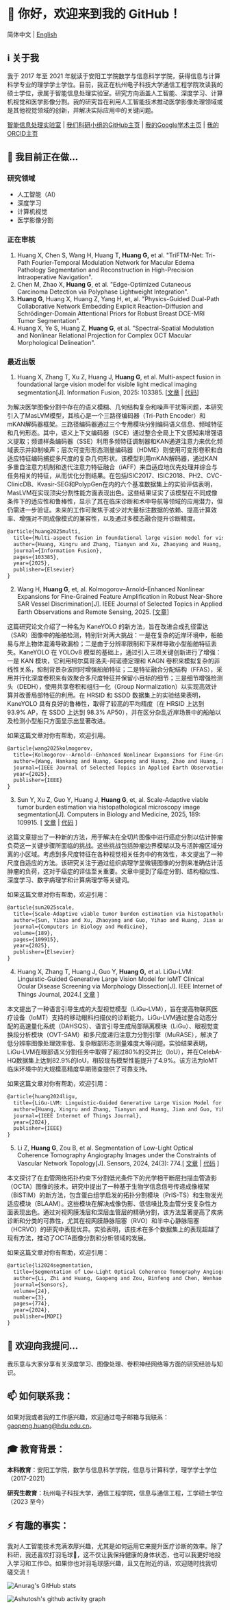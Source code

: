 # 👋 你好，欢迎来到我的 GitHub！

简体中文 | [English](https://github.com/PeakVision0814/PeakVision0814/blob/main/README.md)

## ℹ️ 关于我

我于 2017 年至 2021 年就读于安阳工学院数学与信息科学学院，获得信息与计算科学专业的理学学士学位。目前，我正在杭州电子科技大学通信工程学院攻读我的硕士学位，隶属于智能信息处理实验室。研究方向涵盖人工智能、深度学习、计算机视觉和医学影像分割。我的研究旨在利用人工智能技术推动医学影像处理领域或是其他视觉领域的创新，并解决实际应用中的关键问题。

[智能信息处理实验室](http://iipl.net.cn/) | [我们科研小组的GitHub主页](https://github.com/IMOP-lab) | [我的Google学术主页](https://scholar.google.com/citations?user=RDfnwXMAAAAJ&hl=zh-CN) | [我的ORCID主页](https://orcid.org/0009-0008-3190-5669)

## 🔭 我目前正在做...

### 研究领域

- 人工智能（AI）
- 深度学习
- 计算机视觉
- 医学影像分割

### 正在审核

1. Huang X, Chen S, Wang H, Huang T, **Huang G,** et al. "TriFTM-Net: Tri-Path Fourier-Temporal Modulation Network for Macular Edema Pathology Segmentation and Reconstruction in High-Precision Intraoperative Navigation".
2. Chen M, Zhao X, **Huang G**, et al. "Edge-Optimized Cutaneous Carcinoma Detection via Polyphase Lightweight Integration".
3. **Huang G**, Huang X, Huang Z, Yang H, et, al. "Physics-Guided Dual-Path Collaborative Network Embedding Explicit Reaction–Diffusion and Schrödinger-Domain Attentional Priors for Robust Breast DCE-MRI Tumor Segmentation".
4. Huang X, Ye S, Huang Z, **Huang G**, et al. "Spectral-Spatial Modulation and Nonlinear Relational Projection for Complex OCT Macular Morphological Delineation".

### 最近出版

1. Huang X, Zhang T, Xu Z, Huang J, **Huang G**, et al. Multi-aspect fusion in foundational large vision model for visible light medical imaging segmentation[J]. Information Fusion, 2025: 103385. [[文章](https://linkinghub.elsevier.com/retrieve/pii/S1566253525004580) | [代码](https://github.com/IMOP-lab/MasLVM-Pytorch)]

为解决医学图像分割中存在的语义模糊、几何结构复杂和噪声干扰等问题，本研究引入了MasLVM模型，其核心是一个三路径编码器（Tri-Path Encoder）和mKAN解码器框架。三路径编码器通过三个专用模块分别编码语义信息、频域特征和几何形态。其中，语义上下文编码器（SCE）通过整合全局上下文感知来增强语义提取；频谱样条编码器（SSE）利用多频特征调制器和KAN通道注意力来优化频域表示并抑制噪声；层次可变形形态测量编码器（HDME）则使用可变形卷积和自适应特征编码捕捉多尺度的复杂几何形状。该模型利用mKAN解码器，通过KAN多重自注意力机制和迭代注意力特征融合（iAFF）来自适应地优先处理并综合与任务相关的特征，从而优化分割结果。在包括ISIC2017、ISIC2018、PH2、CVC-ClinicDB、Kvasir-SEG和PolypGen在内的六个基准数据集上的实验评估表明，MasLVM在实现顶尖分割性能方面表现出色。这些结果证实了该模型在不同成像条件下的适应性和鲁棒性，显示了其在临床诊断和术中导航等领域的应用潜力，但仍需进一步验证。未来的工作可聚焦于减少对大量标注数据的依赖、提高计算效率、增强对不同成像模式的兼容性，以及通过多模态融合提升诊断精度。

```latex
@article{huang2025multi,
  title={Multi-aspect fusion in foundational large vision model for visible light medical imaging segmentation},
  author={Huang, Xingru and Zhang, Tianyun and Xu, Zhaoyang and Huang, Jian and Huang, Haopeng and Yang, Han and Zou, Binfeng and Ding, Shouqin and Ruan, Renjie and Huang, Zhao and others},
  journal={Information Fusion},
  pages={103385},
  year={2025},
  publisher={Elsevier}
}
```

2. Wang H, **Huang G**, et, al. Kolmogorov–Arnold–Enhanced Nonlinear Expansions for Fine-Grained Feature Amplification in Robust Near-Shore SAR Vessel Discrimination[J]. IEEE Journal of Selected Topics in Applied Earth Observations and Remote Sensing, 2025. [[文章](https://doi.org/10.1109/jstars.2025.3575439)]

这篇研究论文介绍了一种名为 KaneYOLO 的新方法，旨在改进合成孔径雷达（SAR）图像中的船舶检测，特别针对两大挑战：一是在复杂的近岸环境中，船舶易与岸上物体混淆导致漏检；二是由于分辨率限制和下采样导致小型船舶特征丢失。KaneYOLO 在 YOLOv8 模型的基础上，通过引入三项关键创新进行了增强：一是 KAN 模块，它利用柯尔莫哥洛夫-阿诺德定理和 KAGN 卷积来模拟复杂的非线性关系，抑制背景杂波同时增强船舶特征；二是特征融合分配结构（FFAS），采用并行化深度卷积来有效聚合多尺度特征并保留小目标的细节；三是细节增强检测头（DEDH），使用共享卷积和组归一化（Group Normalization）以实现高效计算并改善局部特征的利用。在 HRSID 和 SSDD 数据集上的实验结果表明，KaneYOLO 具有良好的鲁棒性，取得了较高的平均精度（在 HRSID 上达到 93.9% AP，在 SSDD 上达到 98.3% AP50），并在区分杂乱近岸场景中的船舶以及检测小型船只方面显示出显著改进。

如果这篇文章对你有帮助，欢迎引用。

```latex
@article{wang2025kolmogorov,
  title={Kolmogorov--Arnold--Enhanced Nonlinear Expansions for Fine-Grained Feature Amplification in Robust Near-Shore SAR Vessel Discrimination},
  author={Wang, Hankang and Huang, Gaopeng and Huang, Zhao and Huang, Xingru and Xu, Zhaoyang and Zheng, Zhiwen and Liu, Shanwei and Wei, Shiqing and Liu, Jin and Zhang, Xiaoshuai},
  journal={IEEE Journal of Selected Topics in Applied Earth Observations and Remote Sensing},
  year={2025},
  publisher={IEEE}
}
```

3. Sun Y, Xu Z, Guo Y, Huang J, **Huang G**, et, al. Scale-Adaptive viable tumor burden estimation via histopathological microscopy image segmentation[J]. Computers in Biology and Medicine, 2025, 189: 109915. [ [文章](https://www.sciencedirect.com/science/article/pii/S0010482525002665) | [代码](https://github.com/IMOP-lab/Scale-Adaptive-Net) ]

这篇文章提出了一种新的方法，用于解决在全切片图像中进行癌症分割以估计肿瘤负荷这一关键步骤所面临的挑战。这些挑战包括肿瘤边界模糊以及与活肿瘤区域分离的小区域。考虑到多尺度特征在各种视觉相关任务中的有效性，本文提出了一种尺度自适应的方法。该研究关注于通过组织病理学显微镜图像的分割来准确估计活肿瘤的负荷，这对于癌症的评估至关重要。文章中提到了癌症分割、结构相似性、深度学习、数字病理学和计算病理学等关键词。

如果这篇文章对你有帮助，欢迎引用：

```latex
@article{sun2025scale,
  title={Scale-Adaptive viable tumor burden estimation via histopathological microscopy image segmentation},
  author={Sun, Yibao and Xu, Zhaoyang and Guo, Yihao and Huang, Jian and Huang, Gaopeng and Huang, Tangsen and Zhao, Lou and Jiang, Shaowei and Zheng, Zhiwen and Liu, Jin and others},
  journal={Computers in Biology and Medicine},
  volume={189},
  pages={109915},
  year={2025},
  publisher={Elsevier}
}
```

4. Huang X, Zhang T, Huang J, Guo Y, **Huang G,** et al. LiGu-LVM: Linguistic-Guided Generative Large Vision Model for IoMT Clinical Ocular Disease Screening via Morphology Dissection[J]. IEEE Internet of Things Journal, 2024.[ [文章](https://ieeexplore.ieee.org/abstract/document/10742080) ]

本文提出了一种语言引导生成的大型视觉模型（LiGu-LVM），旨在提高物联网医疗设备（IoMT）支持的移动眼科扫描仪的诊断能力。LiGu-LVM通过整合动态分配的高速量化系统（DAHSQS）、语言引导生成局部隔离模块（LiGu）、眼视觉变换段分析模块（OVT-SAM）和多尺度递归注意力分割引擎（MuRASE），解决了低分辨率图像处理效率低、复杂眼部形态测量难度大等问题。实验结果表明，LiGu-LVM在眼部语义分割任务中取得了超过80%的交并比（IoU），并在CelebA-HQ数据集上达到82.9%的IoU，相较现有模型性能提升了4.9%。该方法为IoMT临床环境中的大规模高精度早期筛查提供了可靠支持。

如果这篇文章对你有帮助，欢迎引用：
```latex
@article{huang2024ligu,
  title={LiGu-LVM: Linguistic-Guided Generative Large Vision Model for IoMT Clinical Ocular Disease Screening via Morphology Dissection},
  author={Huang, Xingru and Zhang, Tianyun and Huang, Jian and Guo, Yihao and Huang, Gaopeng and Yang, Han and Zheng, Zhiwen and Zhao, Lou and Jiang, Shaowei and Liu, Jin and others},
  journal={IEEE Internet of Things Journal},
  year={2024},
  publisher={IEEE}
}
```

5. Li Z, **Huang G**, Zou B, et al. Segmentation of Low-Light Optical Coherence Tomography Angiography Images under the Constraints of Vascular Network Topology[J]. Sensors, 2024, 24(3): 774.[ [文章](https://www.mdpi.com/1424-8220/24/3/774) | [代码](https://github.com/RicoLeehdu/BiSTIM) ]


本文探讨了在血管网络拓扑约束下分割低光条件下的光学相干断层扫描血管造影（OCTA）图像的技术。研究中提出了一种基于生物学信息信号传递成像框架（BiSTIM）的新方法，包含蛋白组学启发的拓扑分割模块（PrIS-TS）和生物发光适应模块（BLAAM）。这些模块在解决成像伪影、低信噪比及血管分支复杂性方面表现出色。通过对视网膜浅层和深层血管层的精确分割，该方法显著提高了疾病诊断和分类的可靠性，尤其在视网膜静脉阻塞（RVO）和半中心静脉阻塞（HCRVO）的研究中表现优异。实验表明，该技术在多个数据集上的表现超越了现有方法，推动了OCTA图像分割和分析领域的发展。

如果这篇文章对你有帮助，欢迎引用：

```latex
@article{li2024segmentation,
  title={Segmentation of Low-Light Optical Coherence Tomography Angiography Images under the Constraints of Vascular Network Topology},
  author={Li, Zhi and Huang, Gaopeng and Zou, Binfeng and Chen, Wenhao and Zhang, Tianyun and Xu, Zhaoyang and Cai, Kunyan and Wang, Tingyu and Sun, Yaoqi and Wang, Yaqi and others},
  journal={Sensors},
  volume={24},
  number={3},
  pages={774},
  year={2024},
  publisher={MDPI}
}
```

## 💬 欢迎向我提问...

我乐意与大家分享有关深度学习、图像处理、卷积神经网络等方面的研究经验与知识。

## 📫 如何联系我：

如果对我或者我的工作感兴趣，欢迎通过电子邮箱与我联系：[gaopeng.huang@hdu.edu.cn](mailto:gaopeng.huang@hdu.edu.cn)。

## 🎓 教育背景：

**本科教育**：安阳工学院，数学与信息科学学院，信息与计算科学，理学学士学位（2017-2021）

**研究生教育**：杭州电子科技大学，通信工程学院，信息与通信工程，工学硕士学位（2023 至今）

## ⚡ 有趣的事实：

我对人工智能技术充满浓厚兴趣，尤其是如何运用它来提升医疗诊断的效率。除了科研，我还喜欢打羽毛球🏸，这不仅让我保持健康的身体状态，也可以我更好地投入学习和工作😊。如果你也对羽毛球感兴趣，且又在附近的话，欢迎随时找我切磋交流！

![Anurag's GitHub stats](https://github-readme-stats.vercel.app/api?username=PeakVision0814)

![Ashutosh's github activity graph](https://github-readme-activity-graph.vercel.app/graph?username=PeakVision0814)
